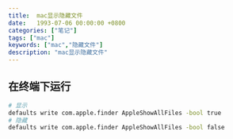 ```yaml
---
title:  mac显示隐藏文件
date:   1993-07-06 00:00:00 +0800
categories: ["笔记"]
tags: ["mac"]
keywords: ["mac","隐藏文件"]
description: "mac显示隐藏文件"
---
```



在终端下运行
---
```bash
# 显示
defaults write com.apple.finder AppleShowAllFiles -bool true
# 隐藏
defaults write com.apple.finder AppleShowAllFiles -bool false
```
